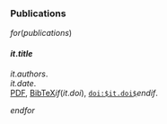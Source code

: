 ### Publications

$for(publications)$
#### $it.title$
$it.authors$.\
_$it.date$_.\
[PDF](publications/$it.pdf$), [BibTeX](publications/$it.bib$)$if(it.doi)$, [`doi:$it.doi$`](https://dx.doi.org/$it.doi$)$endif$.

$endfor$
